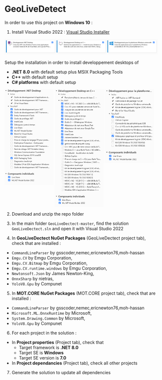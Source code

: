 # GeoLiveDetect

In order to use this project on __Windows 10__ :
1. Install Visual Studio 2022 : [Visual Studio Installer](https://visualstudio.microsoft.com/fr/thank-you-downloading-visual-studio/?sku=Community&channel=Release&version=VS2022&source=VSLandingPage&passive=false&cid=2030)

<img src=".\DOC\configVS.PNG"/>

Setup the installation in order to install developpement desktops of
- __.NET 8.0__ with default setup plus MSIX Packaging Tools
- __C++__ with default setup
- __C# platforms__ with default setup

<img src=".\DOC\configVS.NET.PNG" alt="configVS.NET" width="32%" align='top'/> <img src=".\DOC\configVS.Cpp.PNG" width="32%" align='top'/> <img src=".\DOC\configVS.Csharp.PNG" width="32%" align='top'/>

2. Download and unzip the repo folder
3. In the main folder `GeoLiveDectect-master`, find the solution `GeoLiveDectect.sln` and open it with Visual Studio 2022

4. In __GeoLiveDectect NuGet Packages__ (GeoLiveDectect project tab), check that are installed :
- `CommandLineParser` by gsscoder,nemec,ericnewton76,moh-hassan
- `Emgu.CV` by Emgu Corporation,
- `Emgu.CV.Bitmap` by Emgu Corporation,
- `Emgu.CV.runtime.windows` by Emgu Corporation,
- `Newtonsoft.Json` by James Newton-King,
- `OnnxSharp` by nietras,
- `YoloV8.Gpu` by Compunet

5. In __MOT.CORE NuGet Packages__ (MOT.CORE project tab), check that are installed :
- `CommandLineParser` by gsscoder,nemec,ericnewton76,moh-hassan
- `Microsoft.ML.OnnxRuntime` by Microsoft,
- `System.Drawing.Common` by Microsoft,
- `YoloV8.Gpu` by Compunet

6. For each project in the solution :
- In __Project properties__ (Project tab), check that
    - Target framework is __.NET 8.0__
    - Target SE is __Windows__
    - Target SE version is __7.0__
- In __Project dependancies__ (Project tab), check all other projects

7. Generate the solution to update all dependencies